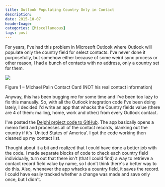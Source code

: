```yaml
---
title: Outlook Populating Country Only in Contact
description: 
date: 2015-10-07
headerImage: 
categories: [Miscellaneous]
tags: post
---
```


For years, I've had this problem in Microsoft Outlook where Outlook will populate only the country field for select contacts. I've never done it purposefully, but somehow either because of some weird sync process or other reason, I had a bunch of contacts with no address, only a country set for them.

![](images/stories/2015/michael-palin-contact-card.png)

Figure 1 – Michael Palin Contact Card (NOT his real contact information)

Anyway, this has been bugging me for some time and I've been too lazy to fix this manually. So, with all the Outlook integration code I've been doing lately, I decided I'd write an app that whacks the Country fields value (there are 4 of them: mailing, home, work and other) from every Outlook contact.

I've posted the [Delphi project code to GitHub](https://github.com/johnwargo/Outlook-Kill-Country-Delphi). The app basically opens a memo field and processes all of the contact records, blanking out the country if it's 'United States of America'. I got the code working then cleaned up my contact list.

Thought about it a bit and realized that I could have done a better job with the code. I made separate blocks of code to check each country field individually, turn out that there isn't (that I could find) a way to retrieve a contact record field value by name, so I don't think there's a better way to do this. Also, whenever the app whacks a country field, it saves the record. I could have easily tracked whether a change was made and save only once, but I didn't.